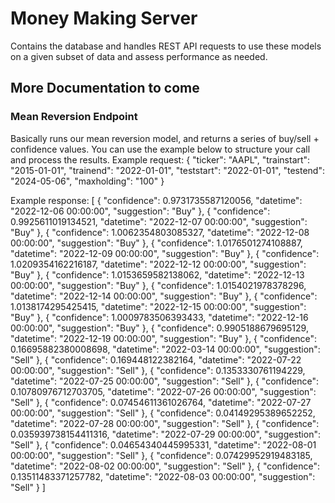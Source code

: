 # Money Making Server

Contains the database and handles REST API requests to use these models on a given subset of data and assess performance as needed.

## More Documentation to come



### Mean Reversion Endpoint
Basically runs our mean reversion model, and returns a series of buy/sell + confidence values. You can use the example below to structure your call and process the results.
Example request:
{
  "ticker": "AAPL",
  "trainstart": "2015-01-01",
  "trainend": "2022-01-01",
  "teststart": "2022-01-01",
  "testend": "2024-05-06",
  "maxholding": "100"
}

Example response:
[
  {
    "confidence": 0.9731735587120056,
    "datetime": "2022-12-06 00:00:00",
    "suggestion": "Buy"
  },
  {
    "confidence": 0.9925611019134521,
    "datetime": "2022-12-07 00:00:00",
    "suggestion": "Buy"
  },
  {
    "confidence": 1.0062354803085327,
    "datetime": "2022-12-08 00:00:00",
    "suggestion": "Buy"
  },
  {
    "confidence": 1.0176501274108887,
    "datetime": "2022-12-09 00:00:00",
    "suggestion": "Buy"
  },
  {
    "confidence": 1.0209354162216187,
    "datetime": "2022-12-12 00:00:00",
    "suggestion": "Buy"
  },
  {
    "confidence": 1.0153659582138062,
    "datetime": "2022-12-13 00:00:00",
    "suggestion": "Buy"
  },
  {
    "confidence": 1.0154021978378296,
    "datetime": "2022-12-14 00:00:00",
    "suggestion": "Buy"
  },
  {
    "confidence": 1.0138174295425415,
    "datetime": "2022-12-15 00:00:00",
    "suggestion": "Buy"
  },
  {
    "confidence": 1.0009783506393433,
    "datetime": "2022-12-16 00:00:00",
    "suggestion": "Buy"
  },
  {
    "confidence": 0.9905188679695129,
    "datetime": "2022-12-19 00:00:00",
    "suggestion": "Buy"
  },
  {
    "confidence": 0.16695882380008698,
    "datetime": "2022-03-14 00:00:00",
    "suggestion": "Sell"
  },
  {
    "confidence": 0.169448122382164,
    "datetime": "2022-07-22 00:00:00",
    "suggestion": "Sell"
  },
  {
    "confidence": 0.1353330761194229,
    "datetime": "2022-07-25 00:00:00",
    "suggestion": "Sell"
  },
  {
    "confidence": 0.10780976712703705,
    "datetime": "2022-07-26 00:00:00",
    "suggestion": "Sell"
  },
  {
    "confidence": 0.07454611361026764,
    "datetime": "2022-07-27 00:00:00",
    "suggestion": "Sell"
  },
  {
    "confidence": 0.04149295389652252,
    "datetime": "2022-07-28 00:00:00",
    "suggestion": "Sell"
  },
  {
    "confidence": 0.035939738154411316,
    "datetime": "2022-07-29 00:00:00",
    "suggestion": "Sell"
  },
  {
    "confidence": 0.04654340445995331,
    "datetime": "2022-08-01 00:00:00",
    "suggestion": "Sell"
  },
  {
    "confidence": 0.07429952919483185,
    "datetime": "2022-08-02 00:00:00",
    "suggestion": "Sell"
  },
  {
    "confidence": 0.13511483371257782,
    "datetime": "2022-08-03 00:00:00",
    "suggestion": "Sell"
  }
]